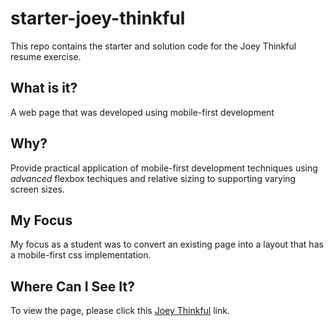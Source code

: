 # starter-joey-thinkful
This repo contains the starter and solution code for the Joey Thinkful resume exercise.

## What is it?
A web page that was developed using mobile-first development 

## Why?
Provide practical application of mobile-first development techniques using _advanced_ flexbox techiques and relative sizing to supporting varying screen sizes.

## My Focus
My focus as a student was to convert an existing page into a layout that has a mobile-first css implementation.

## Where Can I See It?
To view the page, please click this [Joey Thinkful](https://sprout90.github.io/starter-joey-thinkful/) link.